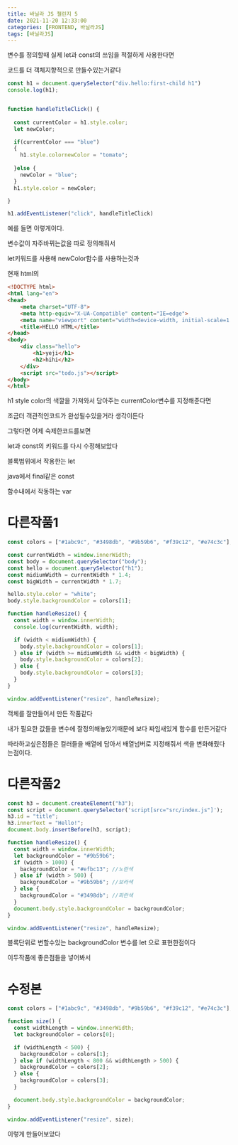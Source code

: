 ```yaml
---
title: 바닐라 JS 챌린지 5
date: 2021-11-20 12:33:00
categories: [FRONTEND, 바닐라JS]
tags: [바닐라JS]
---
```


변수를 정의할때 실제 let과 const의 쓰임을 적절하게 사용한다면

코드를 더  객체지향적으로 만들수있는거같다



```javascript
const h1 = document.querySelector("div.hello:first-child h1")
console.log(h1);


function handleTitleClick() {
  
  const currentColor = h1.style.color;
  let newColor;

  if(currentColor === "blue")
  {
    h1.style.colornewColor = "tomato";
    
  }else {
    newColor = "blue";
  }
  h1.style.color = newColor;

}

h1.addEventListener("click", handleTitleClick)
```

예를 들면 이렇게이다.

변수값이 자주바뀌는값을 따로 정의해줘서 

let키워드를 사용해 newColor함수를 사용하는것과

현재 html의 

```html
<!DOCTYPE html>
<html lang="en">
<head>
    <meta charset="UTF-8">
    <meta http-equiv="X-UA-Compatible" content="IE=edge">
    <meta name="viewport" content="width=device-width, initial-scale=1.0">
    <title>HELLO HTML</title>
</head>
<body>
    <div class="hello">
        <h1>yeji</h1>
        <h2>hihi</h2>
    </div>
    <script src="todo.js"></script>
</body>
</html>
```



h1 style color의 색깔을 가져와서 담아주는 currentColor변수를 지정해준다면

조금더 객관적인코드가 완성될수있을거라 생각이든다





그렇다면 어제 숙제한코드를보면

let과 const의 키워드를 다시 수정해보았다

블록범위에서 작용한는 let

java에서 final같은 const

함수내에서 작동하는 var





# 다른작품1



```javascript
const colors = ["#1abc9c", "#3498db", "#9b59b6", "#f39c12", "#e74c3c"];

const currentWidth = window.innerWidth;
const body = document.querySelector("body");
const hello = document.querySelector("h1");
const midiumWidth = currentWidth * 1.4;
const bigWidth = currentWidth * 1.7;

hello.style.color = "white";
body.style.backgroundColor = colors[1];

function handleResize() {
  const width = window.innerWidth;
  console.log(currentWidth, width);

  if (width < midiumWidth) {
    body.style.backgroundColor = colors[1];
  } else if (width >= midiumWidth && width < bigWidth) {
    body.style.backgroundColor = colors[2];
  } else {
    body.style.backgroundColor = colors[3];
  }
}

window.addEventListener("resize", handleResize);

```

객체를 잘만들어서 만든 작품같다

내가 필요한 값들을 변수에 잘정의해놓았기때문에 보다 짜임새있게 함수를 만든거같다

따라하고싶은점들은 컬러들을 배열에 담아서 배열넘버로 지정해줘서 색을 변화해줬다는점이다.





# 다른작품2

```javascript
const h3 = document.createElement("h3");
const script = document.querySelector('script[src="src/index.js"]');
h3.id = "title";
h3.innerText = "Hello!";
document.body.insertBefore(h3, script);

function handleResize() {
  const width = window.innerWidth;
  let backgroundColor = "#9b59b6";
  if (width > 1000) {
    backgroundColor = "#efbc13"; //노란색
  } else if (width > 500) {
    backgroundColor = "#9b59b6"; //보라색
  } else {
    backgroundColor = "#3498db"; //파란색
  }
  document.body.style.backgroundColor = backgroundColor;
}

window.addEventListener("resize", handleResize);

```

블록단위로 변할수있는  backgroundColor 변수를 let 으로 표현한점이다

이두작품에 좋은점들을 넣어봐서 





# 수정본



```javascript
const colors = ["#1abc9c", "#3498db", "#9b59b6", "#f39c12", "#e74c3c"];

function size() {
  const widthLength = window.innerWidth;
  let backgroundColor = colors[0];

  if (widthLength < 500) {
    backgroundColor = colors[1];
  } else if (widthLength < 800 && widthLength > 500) {
    backgroundColor = colors[2];
  } else {
    backgroundColor = colors[3];
  }

  document.body.style.backgroundColor = backgroundColor;
}

window.addEventListener("resize", size);

```

이렇게 만들어보았다 



